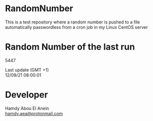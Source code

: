 # RandomNumber    
This is a test repository where a random number is pushed to a file automatically passwordless from a cron job in my Linux CentOS server    
# Random Number of the last run   
5447
      
Last update (GMT +1)    
12/09/21 08:00:01
# Developer    
Hamdy Abou El Anein   
hamdy.aea@protonmail.com
